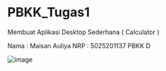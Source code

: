 # PBKK_Tugas1
Membuat Aplikasi Desktop Sederhana ( Calculator )

Nama : Maisan Auliya
NRP : 5025201137
PBKK D


![image](https://user-images.githubusercontent.com/103273340/222063898-7b0bee5d-78cd-4840-9b34-4d49c6c18cc2.png)

